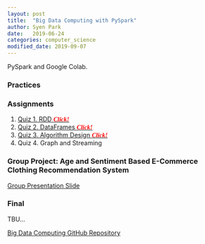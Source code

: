```yaml
---
layout: post
title:  "Big Data Computing with PySpark"
author: Syen Park
date:   2019-06-24
categories: computer_science
modified_date: 2019-09-07
---
```

PySpark and Google Colab.

### Practices



### Assignments

1. [Quiz 1. RDD  <span style="color:red; font-family: Babas;">__*Click!*__</span>](https://colab.research.google.com/drive/1MOpseNzEXs9oyxfu_gclevCu3GWI55o6)
2. [Quiz 2. DataFrames  <span style="color:red; font-family: Babas;">__*Click!*__</span>](https://colab.research.google.com/drive/1xGpgJMAWmDfjDKrEgTeiA8-40609heHP)
3. [Quiz 3. Algorithm Design <span style="color:red; font-family: Babas;">__*Click!*__</span>](https://colab.research.google.com/drive/1WyG0UY3NLJNXEBHhO5IbSnpwVOimnmNW) 
4. Quiz 4. Graph and Streaming

### Group Project: Age and Sentiment Based E-Commerce Clothing Recommendation System

[Group Presentation Slide](https://drive.google.com/open?id=1-14cJtsehJJwaJQzTM-VVzEUqNL9G8uzesS0rBoa-r0)

### Final




TBU...

[Big Data Computing GitHub Repository](https://github.com/syenpark/Big-Data-Computing)

